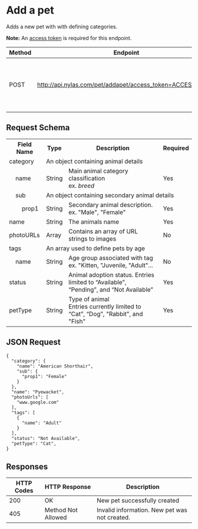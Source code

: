 # Add a pet
Adds a new pet with with defining categories.

**Note:** An <a href="http://www.google.com">access token</a> is required for this endpoint.

| Method| Endpoint | Description |
|---|---|---|
| POST| http://api.nylas.com/pet/addapet/access_token=ACCESSTOKEN| Adds a new pet with additional descriptive fields described below.|

## Request Schema

<table>
	<tr>
		<th>Field Name</th>
		<th>Type</th>
		<th>Description</th>
		<th>Required</th>
	</tr>
	<tr>
		<td>category</td>
		<td colspan="3">An object containing animal details</td>
	</tr>
	<tr>
		<td>&nbsp &nbsp name</td>
		<td>String</td>
		<td>Main animal category classification<br>
		ex.  <em>breed<em>
	</td>
		<td>Yes</td>
	<tr>
		<td>&nbsp &nbsp sub</td>
		<td colspan="3">An object containing secondary animal details </td>
	</tr>	
	<tr>
		<td>&nbsp &nbsp &nbsp &nbsp prop1</td>
		<td>String</td>
		<td>Secondary animal description. <br>
		ex. "Male", "Female"</td>
		<td>Yes</td>
	</tr>
	<tr>
		<td>name</td>
		<td>String</td>
		<td>The animals name</td>
		<td>Yes</td>
	</tr>
	<tr>
		<td>photoURLs</td>
		<td>Array</td>
		<td>Contains an array of URL strings to images</td>
		<td>No</td>
	</tr>
	<tr>
		<td>tags</td>
		<td colspan="3">An array used to define pets by age</td>
	</tr>
	<tr>
		<td>&nbsp &nbsp name</td>
		<td>String</td>
		<td>Age group associated with tag <br>ex. "Kitten, "Juvenile, "Adult"...</td>
		<td>No</td>
	</tr>
	<tr>
		<td>status</td>
		<td>String</td>
		<td>Animal adoption status. Entries limited to “Available”, “Pending”, and “Not Available”</td>
		<td>Yes</td>
	</tr>
	<tr>
		<td>petType</td>
		<td>String</td>
		<td>Type of animal<br> Entries currently limited to “Cat”, “Dog”, "Rabbit", and "Fish"</td>
		<td>Yes</td>
	</tr>
</table>

## JSON Request

```
{
  "category": { 
    "name": "American Shorthair",
    "sub": {
      "prop1": "Female"
    }
  },
  "name": "Pyewacket",
  "photoUrls": [
    "www.google.com"
  ],
  "tags": [
    {
      "name": "Adult"
    }
  ],
  "status": "Not Available",
  "petType": "Cat", 
}
```

## Responses

|HTTP Codes| HTTP Response | Description|
|---|---|---|
|200|OK|New pet successfully created|
|405|Method Not Allowed| Invalid information. New pet was not created.|



